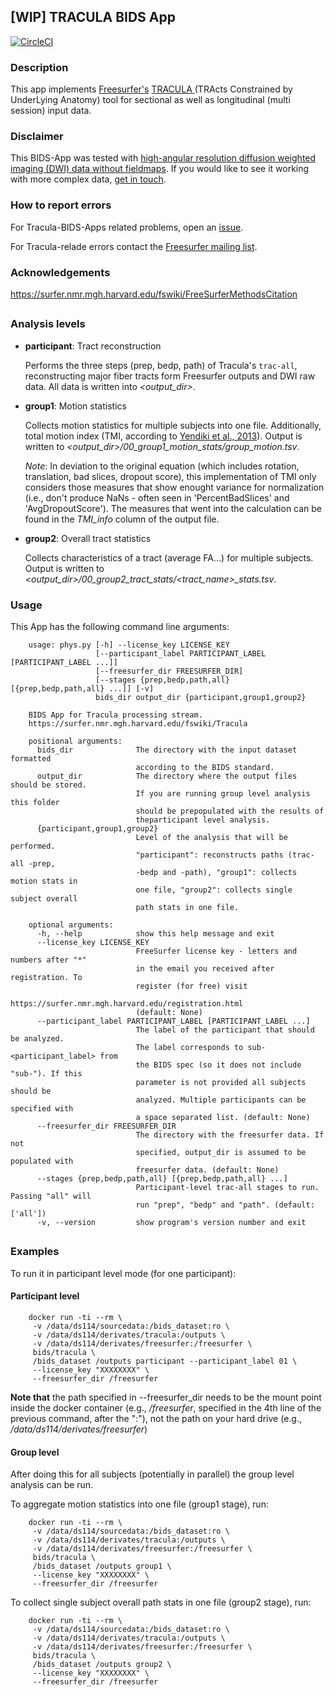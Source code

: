 ## [WIP] TRACULA BIDS App
[![CircleCI](https://circleci.com/gh/BIDS-Apps/tracula.svg?style=shield&circle-token=:circle-token)](https://circleci.com/gh/BIDS-Apps/tracula)
### Description
This app implements [Freesurfer's](https://surfer.nmr.mgh.harvard.edu/)
[TRACULA ](https://surfer.nmr.mgh.harvard.edu/fswiki/Tracula)
(TRActs Constrained by UnderLying Anatomy) tool for
sectional as well as longitudinal (multi session) input data.

### Disclaimer
This BIDS-App was tested with [high-angular resolution
diffusion weighted imaging (DWI) data without
fieldmaps](https://openfmri.org/dataset/ds000114/).
If you would like to see it working with more complex data,
[get in touch](https://github.com/bids-apps/tracula/issues).


### How to report errors
For Tracula-BIDS-Apps related problems, open an
[issue](https://github.com/bids-apps/tracula/issues).

For Tracula-relade errors contact the
[Freesurfer mailing list](https://surfer.nmr.mgh.harvard.edu/fswiki/FreeSurferSupport).



### Acknowledgements
https://surfer.nmr.mgh.harvard.edu/fswiki/FreeSurferMethodsCitation

##

### Analysis levels

- **participant**: Tract reconstruction

    Performs the three steps (prep, bedp, path) of Tracula's `trac-all`,
    reconstructing major fiber tracts form Freesurfer outputs and
    DWI raw data.
    All data is written into *<output_dir>*.

- **group1**: Motion statistics

    Collects motion statistics for multiple subjects into one file.
    Additionally, total motion index (TMI, according to
    [Yendiki et al., 2013](http://doi.org/10.1016/j.neuroimage.2013.11.027)).
    Output is written to
    *<output_dir>/00_group1_motion_stats/group_motion.tsv*.

    *Note*: In deviation to the original equation
    (which includes rotation, translation, bad slices, dropout score),
    this implementation of TMI only considers those measures
    that show enought variance for normalization (i.e., don't
    produce NaNs - often seen in 'PercentBadSlices' and
    'AvgDropoutScore'). The measures that went into the
    calculation can be found in the *TMI_info* column of the
    output file.

- **group2**: Overall tract statistics

    Collects characteristics of a tract (average FA...)
    for multiple subjects.
    Output is written to
    *<output_dir>/00_group2_tract_stats/<tract_name>_stats.tsv*.


### Usage
This App has the following command line arguments:

        usage: phys.py [-h] --license_key LICENSE_KEY
                       [--participant_label PARTICIPANT_LABEL [PARTICIPANT_LABEL ...]]
                       [--freesurfer_dir FREESURFER_DIR]
                       [--stages {prep,bedp,path,all} [{prep,bedp,path,all} ...]] [-v]
                       bids_dir output_dir {participant,group1,group2}

        BIDS App for Tracula processing stream.
        https://surfer.nmr.mgh.harvard.edu/fswiki/Tracula

        positional arguments:
          bids_dir              The directory with the input dataset formatted
                                according to the BIDS standard.
          output_dir            The directory where the output files should be stored.
                                If you are running group level analysis this folder
                                should be prepopulated with the results of
                                theparticipant level analysis.
          {participant,group1,group2}
                                Level of the analysis that will be performed.
                                "participant": reconstructs paths (trac-all -prep,
                                -bedp and -path), "group1": collects motion stats in
                                one file, "group2": collects single subject overall
                                path stats in one file.

        optional arguments:
          -h, --help            show this help message and exit
          --license_key LICENSE_KEY
                                FreeSurfer license key - letters and numbers after "*"
                                in the email you received after registration. To
                                register (for free) visit
                                https://surfer.nmr.mgh.harvard.edu/registration.html
                                (default: None)
          --participant_label PARTICIPANT_LABEL [PARTICIPANT_LABEL ...]
                                The label of the participant that should be analyzed.
                                The label corresponds to sub-<participant_label> from
                                the BIDS spec (so it does not include "sub-"). If this
                                parameter is not provided all subjects should be
                                analyzed. Multiple participants can be specified with
                                a space separated list. (default: None)
          --freesurfer_dir FREESURFER_DIR
                                The directory with the freesurfer data. If not
                                specified, output_dir is assumed to be populated with
                                freesurfer data. (default: None)
          --stages {prep,bedp,path,all} [{prep,bedp,path,all} ...]
                                Participant-level trac-all stages to run. Passing "all" will
                                run "prep", "bedp" and "path". (default: ['all'])
          -v, --version         show program's version number and exit



##
### Examples
To run it in participant level mode (for one participant):
#### Participant level

        docker run -ti --rm \
         -v /data/ds114/sourcedata:/bids_dataset:ro \
         -v /data/ds114/derivates/tracula:/outputs \
         -v /data/ds114/derivates/freesurfer:/freesurfer \
         bids/tracula \
         /bids_dataset /outputs participant --participant_label 01 \
         --license_key "XXXXXXXX" \
         --freesurfer_dir /freesurfer

**Note that** the path specified in --freesurfer_dir needs to be the
mount point inside the docker container (e.g., */freesurfer*, specified
in the 4th line of the previous command, after the ":"), not the
path on your hard drive (e.g., */data/ds114/derivates/freesurfer*)

#### Group level

After doing this for all subjects (potentially in parallel) the group level analysis
can be run.

To aggregate motion statistics into one file (group1 stage), run:

        docker run -ti --rm \
         -v /data/ds114/sourcedata:/bids_dataset:ro \
         -v /data/ds114/derivates/tracula:/outputs \
         -v /data/ds114/derivates/freesurfer:/freesurfer \
         bids/tracula \
         /bids_dataset /outputs group1 \
         --license_key "XXXXXXXX" \
         --freesurfer_dir /freesurfer



To collect single subject overall path stats in one file (group2 stage), run:

        docker run -ti --rm \
         -v /data/ds114/sourcedata:/bids_dataset:ro \
         -v /data/ds114/derivates/tracula:/outputs \
         -v /data/ds114/derivates/freesurfer:/freesurfer \
         bids/tracula \
         /bids_dataset /outputs group2 \
         --license_key "XXXXXXXX" \
         --freesurfer_dir /freesurfer